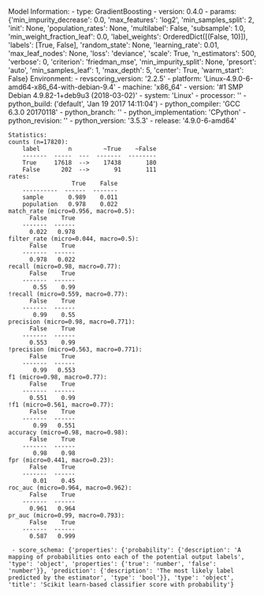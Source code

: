 Model Information:
	 - type: GradientBoosting
	 - version: 0.4.0
	 - params: {'min_impurity_decrease': 0.0, 'max_features': 'log2', 'min_samples_split': 2, 'init': None, 'population_rates': None, 'multilabel': False, 'subsample': 1.0, 'min_weight_fraction_leaf': 0.0, 'label_weights': OrderedDict([(False, 10)]), 'labels': [True, False], 'random_state': None, 'learning_rate': 0.01, 'max_leaf_nodes': None, 'loss': 'deviance', 'scale': True, 'n_estimators': 500, 'verbose': 0, 'criterion': 'friedman_mse', 'min_impurity_split': None, 'presort': 'auto', 'min_samples_leaf': 1, 'max_depth': 5, 'center': True, 'warm_start': False}
	Environment:
	 - revscoring_version: '2.2.5'
	 - platform: 'Linux-4.9.0-6-amd64-x86_64-with-debian-9.4'
	 - machine: 'x86_64'
	 - version: '#1 SMP Debian 4.9.82-1+deb9u3 (2018-03-02)'
	 - system: 'Linux'
	 - processor: ''
	 - python_build: ('default', 'Jan 19 2017 14:11:04')
	 - python_compiler: 'GCC 6.3.0 20170118'
	 - python_branch: ''
	 - python_implementation: 'CPython'
	 - python_revision: ''
	 - python_version: '3.5.3'
	 - release: '4.9.0-6-amd64'
	
	Statistics:
	counts (n=17820):
		label        n         ~True    ~False
		-------  -----  ---  -------  --------
		True     17618  -->    17438       180
		False      202  -->       91       111
	rates:
		              True    False
		----------  ------  -------
		sample       0.989    0.011
		population   0.978    0.022
	match_rate (micro=0.956, macro=0.5):
		  False    True
		-------  ------
		  0.022   0.978
	filter_rate (micro=0.044, macro=0.5):
		  False    True
		-------  ------
		  0.978   0.022
	recall (micro=0.98, macro=0.77):
		  False    True
		-------  ------
		   0.55    0.99
	!recall (micro=0.559, macro=0.77):
		  False    True
		-------  ------
		   0.99    0.55
	precision (micro=0.98, macro=0.771):
		  False    True
		-------  ------
		  0.553    0.99
	!precision (micro=0.563, macro=0.771):
		  False    True
		-------  ------
		   0.99   0.553
	f1 (micro=0.98, macro=0.77):
		  False    True
		-------  ------
		  0.551    0.99
	!f1 (micro=0.561, macro=0.77):
		  False    True
		-------  ------
		   0.99   0.551
	accuracy (micro=0.98, macro=0.98):
		  False    True
		-------  ------
		   0.98    0.98
	fpr (micro=0.441, macro=0.23):
		  False    True
		-------  ------
		   0.01    0.45
	roc_auc (micro=0.964, macro=0.962):
		  False    True
		-------  ------
		  0.961   0.964
	pr_auc (micro=0.99, macro=0.793):
		  False    True
		-------  ------
		  0.587   0.999
	
	 - score_schema: {'properties': {'probability': {'description': 'A mapping of probabilities onto each of the potential output labels', 'type': 'object', 'properties': {'true': 'number', 'false': 'number'}}, 'prediction': {'description': 'The most likely label predicted by the estimator', 'type': 'bool'}}, 'type': 'object', 'title': 'Scikit learn-based classifier score with probability'}

